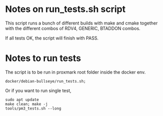 # Notes on run_tests.sh script
This script runs a bunch of different builds with make and cmake together
with the different combos of RDV4, GENERIC, BTADDON combos.

If all tests OK,  the script will finish with PASS.


# Notes to run tests
The script is to be run in proxmark root folder inside the docker env.

```
docker/debian-bullseye/run_tests.sh;
```

Or if you want to run single test,

```
sudo apt update
make clean; make -j
tools/pm3_tests.sh --long
```
